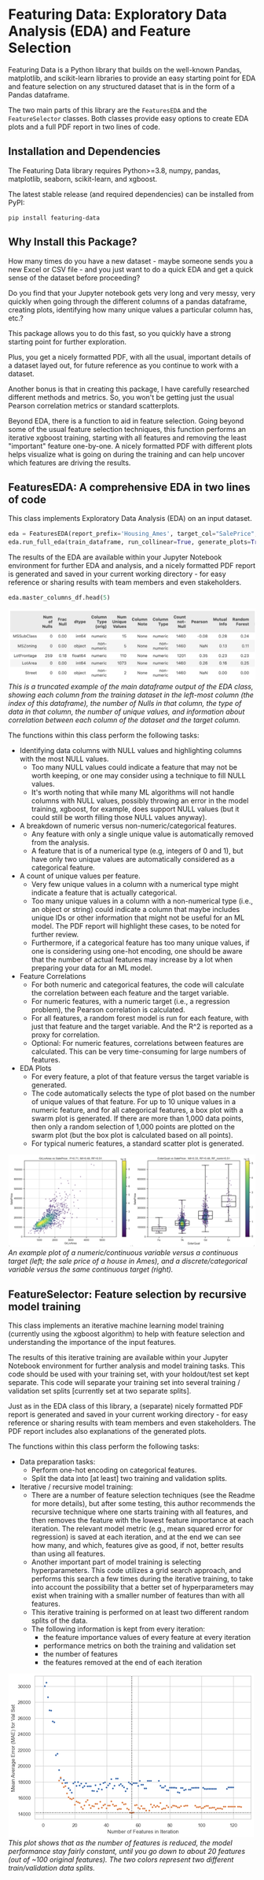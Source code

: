 
# Featuring Data: Exploratory Data Analysis (EDA) and Feature Selection

Featuring Data is a Python library that builds on the well-known Pandas,
matplotlib, and scikit-learn libraries to provide an easy starting point for
EDA and feature selection on any structured dataset that is in the form of a
Pandas dataframe.

The two main parts of this library are the `FeaturesEDA` and the
`FeatureSelector` classes. Both classes provide easy options to create EDA
plots and a full PDF report in two lines of code.

## Installation and Dependencies

The Featuring Data library requires Python>=3.8, numpy, pandas, matplotlib,
seaborn, scikit-learn, and xgboost.

The latest stable release (and required dependencies) can be installed from
PyPI:

```
pip install featuring-data
```

## Why Install this Package?

How many times do you have a new dataset - maybe someone sends you a new
Excel or CSV file - and you just want to do a quick EDA and get a quick
sense of the dataset before proceeding?

Do you find that your Jupyter notebook gets very long and very messy, very
quickly when going through the different columns of a pandas dataframe,
creating plots, identifying how many unique values a particular column has,
etc.?

This package allows you to do this fast, so you quickly have a strong
starting point for further exploration.

Plus, you get a nicely formatted PDF, with all the usual, important
details of a dataset layed out, for future reference as you continue to
work with a dataset.

Another bonus is that in creating this package, I have carefully researched
different methods and metrics. So, you won't be getting just the usual
Pearson correlation metrics or standard scatterplots.

Beyond EDA, there is a function to aid in feature selection. Going beyond
some of the usual feature selection techniques, this function performs an
iterative xgboost training, starting with all features and removing the
least "important" feature one-by-one. A nicely formatted PDF with different
plots helps visualize what is going on during the training and can help
uncover which features are driving the results.



## FeaturesEDA: A comprehensive EDA in two lines of code

This class implements Exploratory Data Analysis (EDA) on an input dataset.

```python
eda = FeaturesEDA(report_prefix='Housing_Ames', target_col="SalePrice", cols_to_drop=["Id"])
eda.run_full_eda(train_dataframe, run_collinear=True, generate_plots=True)
```

The results of the EDA are available within your Jupyter Notebook
environment for further EDA and analysis, and a nicely formatted PDF
report is generated and saved in your current working directory - for easy
reference or sharing results with team members and even stakeholders.

```python
eda.master_columns_df.head(5)
```

![Housing Ames 'master_columns_df' dataframe](/tmp/housing_ames_master_columns_df_head5.png)
*This is a truncated example of the main dataframe output of the EDA class,
showing each column from the training dataset in the left-most column (the
index of this dataframe), the number of Nulls in that column, the type of data
in that column, the number of unique values, and information about correlation
between each column of the dataset and the target column.*

The functions within this class perform the following tasks:

- Identifying data columns with NULL values and highlighting columns with
  the most NULL values.
  - Too many NULL values could indicate a feature that may not be worth
    keeping, or one may consider using a technique to fill NULL values.
  - It's worth noting that while many ML algorithms will not handle
    columns with NULL values, possibly throwing an error in the model
    training, xgboost, for example, does support NULL values (but it
    could still be worth filling those NULL values anyway).
- A breakdown of numeric versus non-numeric/categorical features.
  - Any feature with only a single unique value is automatically removed
    from the analysis.
  - A feature that is of a numerical type (e.g, integers of 0 and 1),
    but have only two unique values are automatically considered as a
    categorical feature.
- A count of unique values per feature.
  - Very few unique values in a column with a numerical type might
    indicate a feature that is actually categorical.
  - Too many unique values in a column with a non-numerical type (i.e.,
    an object or string) could indicate a column that maybe includes
    unique IDs or other information that might not be useful for an ML
    model. The PDF report will highlight these cases, to be noted for
    further review.
  - Furthermore, if a categorical feature has too many unique values, if
    one is considering using one-hot encoding, one should be aware that
    the number of actual features may increase by a lot when preparing
    your data for an ML model.
- Feature Correlations
  - For both numeric and categorical features, the code will calculate
    the correlation between each feature and the target variable.
  - For numeric features, with a numeric target (i.e., a regression
    problem), the Pearson correlation is calculated.
  - For all features, a random forest model is run for each feature,
    with just that feature and the target variable. And the R^2 is
    reported as a proxy for correlation.
  - Optional: For numeric features, correlations between features are
    calculated. This can be very time-consuming for large numbers of
    features.
- EDA Plots
  - For every feature, a plot of that feature versus the target variable
    is generated.
  - The code automatically selects the type of plot based on the number
    of unique values of that feature. For up to 10 unique values in a
    numeric feature, and for all categorical features, a box plot with a
    swarm plot is generated. If there are more than 1,000 data points,
    then only a random selection of 1,000 points are plotted on the
    swarm plot (but the box plot is calculated based on all points).
  - For typical numeric features, a standard scatter plot is generated.

![Example visualizations of continuous and discrete variables](/tmp/housing_ames_example_feature_plots.png)
*An example plot of a numeric/continuous variable versus a continuous target
(left; the sale price of a house in Ames), and a discrete/categorical variable
versus the same continuous target (right).*

## FeatureSelector: Feature selection by recursive model training

This class implements an iterative machine learning model training
(currently using the xgboost algorithm) to help with feature selection and
understanding the importance of the input features.

The results of this iterative training are available within your Jupyter
Notebook environment for further analysis and model training tasks. This
code should be used with your training set, with your holdout/test set
kept separate. This code will separate your training set into several
training / validation set splits [currently set at two separate splits].

Just as in the EDA class of this library, a (separate) nicely formatted
PDF report is generated and saved in your current working directory - for
easy reference or sharing results with team members and even stakeholders.
The PDF report includes also explanations of the generated plots.

The functions within this class perform the following tasks:
- Data preparation tasks:
    - Perform one-hot encoding on categorical features.
    - Split the data into [at least] two training and validation splits.
- Iterative / recursive model training:
    - There are a number of feature selection techniques (see the Readme
        for more details), but after some testing, this author recommends
        the recursive technique where one starts training with all features,
        and then removes the feature with the lowest feature importance at
        each iteration. The relevant model metric (e.g., mean squared error
        for regression) is saved at each iteration, and at the end we can
        see how many, and which, features give as good, if not, better
        results than using all features.
    - Another important part of model training is selecting
        hyperparameters. This code utilizes a grid search approach, and
        performs this search a few times during the iterative training, to
        take into account the possibility that a better set of
        hyperparameters may exist when training with a smaller number of
        features than with all features.
    - This iterative training is performed on at least two different
        random splits of the data.
    - The following information is kept from every iteration:
        - the feature importance values of every feature at every iteration
        - performance metrics on both the training and validation set
        - the number of features
        - the features removed at the end of each iteration

![](/tmp/housing_ames_num_features_vs_MAE.png)
*This plot shows that as the number of features is reduced, the model
performance stay fairly constant, until you go down to about 20 features
(out of ~100 original features). The two colors represent two different
train/validation data splits.*
